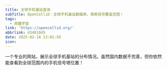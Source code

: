 ```yaml
---
title: 全球手机基站查询
subTitle: OpenCelliD：全球手机基站数据库，探索信号覆盖范围！
tags:
  - 奇趣宇宙
link: 'https://opencellid.org/'
abbrlink: d34810d5
date: 2025-02-18 13:01:59
icon:
---
```


一个专业的网站，展示全球手机基站的分布情况。虽然国内数据不完善，但你依然能查看到全球范围内的手机信号塔位置！